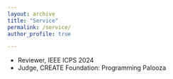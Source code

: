 ```yaml
---
layout: archive
title: "Service"
permalink: /service/
author_profile: true

---
```

- Reviewer, IEEE ICPS 2024
- Judge, CREATE Foundation: Programming Palooza
